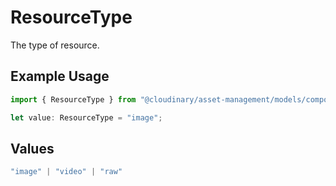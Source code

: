 # ResourceType

The type of resource.

## Example Usage

```typescript
import { ResourceType } from "@cloudinary/asset-management/models/components";

let value: ResourceType = "image";
```

## Values

```typescript
"image" | "video" | "raw"
```